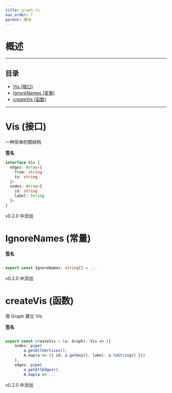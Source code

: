 ```yaml
---
title: graph.ts
nav_order: 7
parent: 模块
---
```


# 概述

---

<h2 class="text-delta">目录</h2>

- [Vis (接口)](#vis-%E6%8E%A5%E5%8F%A3)
- [IgnoreNames (常量)](#ignorenames-%E5%B8%B8%E9%87%8F)
- [createVis (函数)](#createvis-%E5%87%BD%E6%95%B0)

---

# Vis (接口)

一种简单的图结构

**签名**

```ts
interface Vis {
  edges: Array<{
    from: string
    to: string
  }>
  nodes: Array<{
    id: string
    label: String
  }>
}
```

v0.2.0 中添加

# IgnoreNames (常量)

**签名**

```ts

export const IgnoreNames: string[] = ...

```

v0.2.0 中添加

# createVis (函数)

用 Graph 建立 Vis

**签名**

```ts

export const createVis = (a: Graph): Vis => ({
    nodes: pipe(
        a.getAllVertices(),
        A.map(a => ({ id: a.getKey(), label: a.toString() }))
    ),
    edges: pipe(
        a.getAllEdges(),
        A.map(a => ...

```

v0.2.0 中添加
